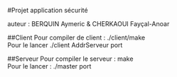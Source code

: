 #Projet application sécurité

auteur : BERQUIN Aymeric	& CHERKAOUI Fayçal-Anoar

##Client
Pour compiler de client : ./client/make  
Pour le lancer ./client AddrServeur port

##Serveur
Pour compiler le serveur : make  
Pour le lancer : ./master port
